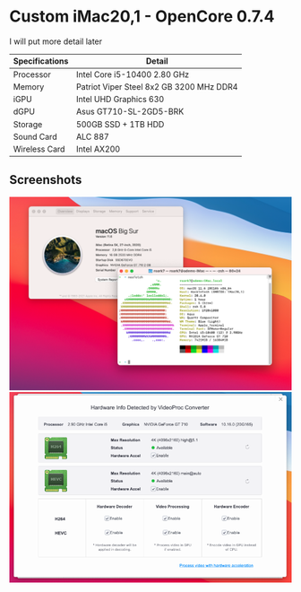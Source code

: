 # Custom iMac20,1 - OpenCore 0.7.4

I will put more detail later

| Specifications  |  Detail |
|---|---|
| Processor |Intel Core i5-10400 2.80 GHz|
| Memory | Patriot Viper Steel 8x2 GB 3200 MHz DDR4|
| iGPU | Intel UHD Graphics 630|  
| dGPU | Asus GT710-SL-2GD5-BRK|  
| Storage |500GB SSD + 1TB HDD|
| Sound Card | ALC 887 |
| Wireless Card |Intel AX200|

## Screenshots
![](./images/ss1.png)
![](./images/ss2.png)
